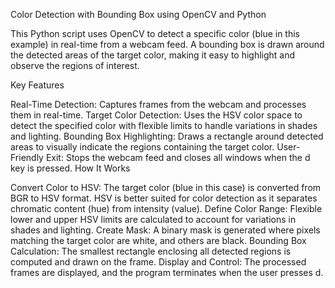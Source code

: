 Color Detection with Bounding Box using OpenCV and Python

This Python script uses OpenCV to detect a specific color (blue in this example) in real-time from a webcam feed. A bounding box is drawn around the detected areas of the target color, making it easy to highlight and observe the regions of interest.

Key Features

Real-Time Detection: Captures frames from the webcam and processes them in real-time.
Target Color Detection: Uses the HSV color space to detect the specified color with flexible limits to handle variations in shades and lighting.
Bounding Box Highlighting: Draws a rectangle around detected areas to visually indicate the regions containing the target color.
User-Friendly Exit: Stops the webcam feed and closes all windows when the d key is pressed.
How It Works

Convert Color to HSV: The target color (blue in this case) is converted from BGR to HSV format. HSV is better suited for color detection as it separates chromatic content (hue) from intensity (value).
Define Color Range: Flexible lower and upper HSV limits are calculated to account for variations in shades and lighting.
Create Mask: A binary mask is generated where pixels matching the target color are white, and others are black.
Bounding Box Calculation: The smallest rectangle enclosing all detected regions is computed and drawn on the frame.
Display and Control: The processed frames are displayed, and the program terminates when the user presses d.
